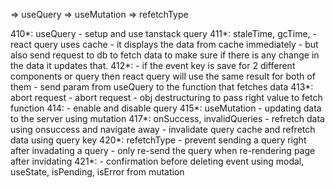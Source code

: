=> useQuery
=> useMutation
=> refetchType

410*: useQuery
    - setup and use tanstack query
411*: staleTime, gcTime,
    - react query uses cache
    - it displays the data from cache immediately
    - but also send request to db to fetch data to make sure 
      if there is any change in the data it updates that.
412*:
    - if the event key is save for 2 different components or query then react query will
      use the same result for both of them
    - send param from useQuery to the function that fetches data
413*: abort request
    - abort request 
    - obj destructuring to pass right value to fetch function
414:
    - enable and disable query
415*: useMutation
    - updating data to the server using mutation
417*: onSuccess, invalidQueries
    - refretch data using onsuccess and navigate away
    - invalidate query cache and refretch data using query key
420*: refetchType
    - prevent sending a query right after invadating a query
    - only re-send the query when re-rendering page after invidating
421*:
    - confirmation before deleting event using modal, useState, isPending, isError from mutation